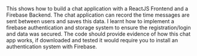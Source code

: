 This shows how to build a chat application with a ReactJS Frontend and a Firebase Backend. The chat application can record the time messages are sent between users and saves this data. I learnt how to implement a firebase authentication and storage system to ensure the registration/login and data was secured. The code should provide evidence of how this chat app works, if downloaded and tested it would require you to install an authentication system with Firebase.
